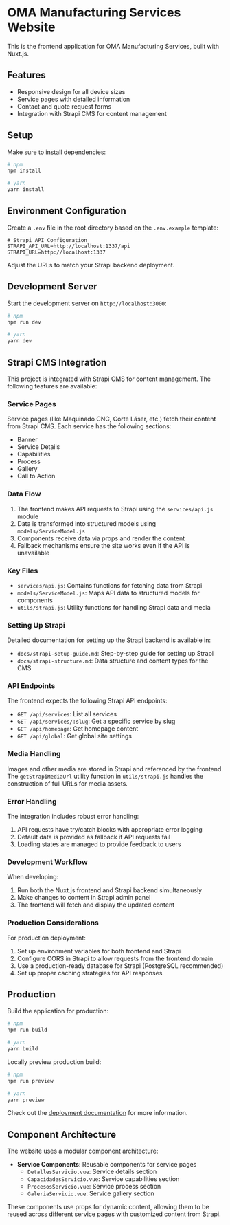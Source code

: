 # OMA Manufacturing Services Website

This is the frontend application for OMA Manufacturing Services, built with Nuxt.js.

## Features

- Responsive design for all device sizes
- Service pages with detailed information
- Contact and quote request forms
- Integration with Strapi CMS for content management

## Setup

Make sure to install dependencies:

```bash
# npm
npm install

# yarn
yarn install
```

## Environment Configuration

Create a `.env` file in the root directory based on the `.env.example` template:

```
# Strapi API Configuration
STRAPI_API_URL=http://localhost:1337/api
STRAPI_URL=http://localhost:1337
```

Adjust the URLs to match your Strapi backend deployment.

## Development Server

Start the development server on `http://localhost:3000`:

```bash
# npm
npm run dev

# yarn
yarn dev
```

## Strapi CMS Integration

This project is integrated with Strapi CMS for content management. The following features are available:

### Service Pages

Service pages (like Maquinado CNC, Corte Láser, etc.) fetch their content from Strapi CMS. Each service has the following sections:

- Banner
- Service Details
- Capabilities
- Process
- Gallery
- Call to Action

### Data Flow

1. The frontend makes API requests to Strapi using the `services/api.js` module
2. Data is transformed into structured models using `models/ServiceModel.js`
3. Components receive data via props and render the content
4. Fallback mechanisms ensure the site works even if the API is unavailable

### Key Files

- `services/api.js`: Contains functions for fetching data from Strapi
- `models/ServiceModel.js`: Maps API data to structured models for components
- `utils/strapi.js`: Utility functions for handling Strapi data and media

### Setting Up Strapi

Detailed documentation for setting up the Strapi backend is available in:

- `docs/strapi-setup-guide.md`: Step-by-step guide for setting up Strapi
- `docs/strapi-structure.md`: Data structure and content types for the CMS

### API Endpoints

The frontend expects the following Strapi API endpoints:

- `GET /api/services`: List all services
- `GET /api/services/:slug`: Get a specific service by slug
- `GET /api/homepage`: Get homepage content
- `GET /api/global`: Get global site settings

### Media Handling

Images and other media are stored in Strapi and referenced by the frontend. The `getStrapiMediaUrl` utility function in `utils/strapi.js` handles the construction of full URLs for media assets.

### Error Handling

The integration includes robust error handling:

1. API requests have try/catch blocks with appropriate error logging
2. Default data is provided as fallback if API requests fail
3. Loading states are managed to provide feedback to users

### Development Workflow

When developing:

1. Run both the Nuxt.js frontend and Strapi backend simultaneously
2. Make changes to content in Strapi admin panel
3. The frontend will fetch and display the updated content

### Production Considerations

For production deployment:

1. Set up environment variables for both frontend and Strapi
2. Configure CORS in Strapi to allow requests from the frontend domain
3. Use a production-ready database for Strapi (PostgreSQL recommended)
4. Set up proper caching strategies for API responses

## Production

Build the application for production:

```bash
# npm
npm run build

# yarn
yarn build
```

Locally preview production build:

```bash
# npm
npm run preview

# yarn
yarn preview
```

Check out the [deployment documentation](https://nuxt.com/docs/getting-started/deployment) for more information.

## Component Architecture

The website uses a modular component architecture:

- **Service Components**: Reusable components for service pages
  - `DetallesServicio.vue`: Service details section
  - `CapacidadesServicio.vue`: Service capabilities section
  - `ProcesosServicio.vue`: Service process section
  - `GaleriaServicio.vue`: Service gallery section

These components use props for dynamic content, allowing them to be reused across different service pages with customized content from Strapi.
